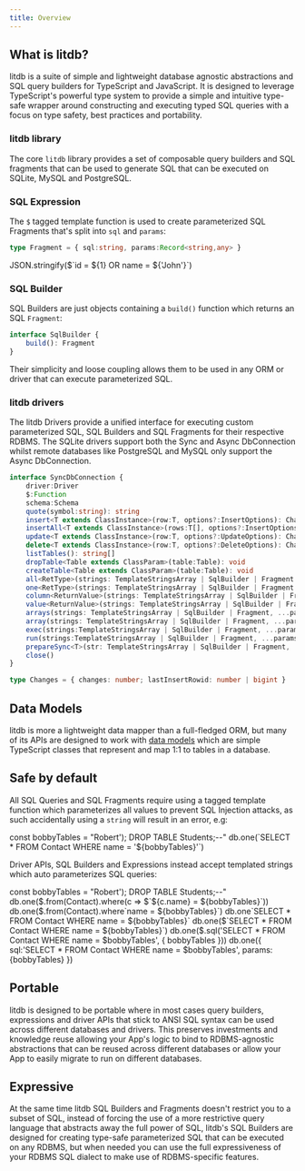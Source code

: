 ```yaml
---
title: Overview
---
```


## What is litdb?

litdb is a suite of simple and lightweight database agnostic abstractions and SQL query builders for TypeScript and JavaScript. 
It is designed to leverage TypeScript's powerful type system to provide a simple and intuitive type-safe wrapper around
constructing and executing typed SQL queries with a focus on type safety, best practices and portability.

### litdb library

The core `litdb` library provides a set of composable query builders and SQL fragments that can be used to generate
SQL that can be executed on SQLite, MySQL and PostgreSQL.

### SQL Expression

The `$` tagged template function is used to create parameterized SQL Fragments that's split into `sql` and `params`:

```ts
type Fragment = { sql:string, params:Record<string,any> }
```

<live-preview>
JSON.stringify($`id = ${1} OR name = ${'John'}`)
</live-preview>

### SQL Builder

SQL Builders are just objects containing a `build()` function which returns an SQL `Fragment`:

```ts
interface SqlBuilder {
    build(): Fragment
}
```

Their simplicity and loose coupling allows them to be used in any ORM or driver that can execute parameterized SQL.

### litdb drivers

The litdb Drivers provide a unified interface for executing custom parameterized SQL, SQL Builders and SQL Fragments 
for their respective RDBMS. The SQLite drivers support both the Sync and Async DbConnection whilst
remote databases like PostgreSQL and MySQL only support the Async DbConnection.

```ts
interface SyncDbConnection {
    driver:Driver
    $:Function
    schema:Schema
    quote(symbol:string): string
    insert<T extends ClassInstance>(row:T, options?:InsertOptions): Changes
    insertAll<T extends ClassInstance>(rows:T[], options?:InsertOptions): Changes
    update<T extends ClassInstance>(row:T, options?:UpdateOptions): Changes
    delete<T extends ClassInstance>(row:T, options?:DeleteOptions): Changes
    listTables(): string[]
    dropTable<Table extends ClassParam>(table:Table): void
    createTable<Table extends ClassParam>(table:Table): void
    all<RetType>(strings: TemplateStringsArray | SqlBuilder | Fragment | IntoFragment<RetType>, ...params: any[]): RetType[]
    one<RetType>(strings: TemplateStringsArray | SqlBuilder | Fragment | IntoFragment<RetType>, ...params: any[]): RetType
    column<ReturnValue>(strings: TemplateStringsArray | SqlBuilder | Fragment, ...params: any[]): RetType[]
    value<ReturnValue>(strings: TemplateStringsArray | SqlBuilder | Fragment, ...params: any[]): ReturnValue
    arrays(strings: TemplateStringsArray | SqlBuilder | Fragment, ...params: any[]): any[][]
    array(strings: TemplateStringsArray | SqlBuilder | Fragment, ...params: any[]): any[]
    exec(strings:TemplateStringsArray | SqlBuilder | Fragment, ...params:any[]): Changes
    run(strings:TemplateStringsArray | SqlBuilder | Fragment, ...params:any[]): void
    prepareSync<T>(str: TemplateStringsArray | SqlBuilder | Fragment, ...params: any[]): Statement    
    close()
}

type Changes = { changes: number; lastInsertRowid: number | bigint }
```

## Data Models

litdb is more a lightweight data mapper than a full-fledged ORM, but many of its APIs are designed to work with 
[data models](/models) which are simple TypeScript classes that represent and map 1:1 to tables in a database.

## Safe by default

All SQL Queries and SQL Fragments require using a tagged template function which parameterizes all values to prevent 
SQL Injection attacks, as such accidentally using a `string` will result in an error, e.g:

<live-preview>
const bobbyTables = "Robert'); DROP TABLE Students;--"
db.one(`SELECT * FROM Contact WHERE name = '${bobbyTables}'`)
</live-preview>

Driver APIs, SQL Builders and Expressions instead accept templated strings which auto parameterizes SQL queries:

<live-preview>
const bobbyTables = "Robert'); DROP TABLE Students;--"
db.one($.from(Contact).where(c => $`${c.name} = ${bobbyTables}`))
db.one($.from(Contact).where`name = ${bobbyTables}`)
db.one`SELECT * FROM Contact WHERE name = ${bobbyTables}`
db.one($`SELECT * FROM Contact WHERE name = ${bobbyTables}`)
db.one($.sql('SELECT * FROM Contact WHERE name = $bobbyTables', { bobbyTables }))
db.one({ sql:'SELECT * FROM Contact WHERE name = $bobbyTables', params:{bobbyTables} })
</live-preview>

## Portable

litdb is designed to be portable where in most cases query builders, expressions and driver APIs that stick to ANSI SQL
syntax can be used across different databases and drivers. This preserves investments and knowledge reuse allowing
your App's logic to bind to RDBMS-agnostic abstractions that can be reused across different databases or allow your 
App to easily migrate to run on different databases.

## Expressive

At the same time litdb SQL Builders and Fragments doesn't restrict you to a subset of SQL, instead of forcing the use of
a more restrictive query language that abstracts away the full power of SQL, litdb's SQL Builders are designed for creating
type-safe parameterized SQL that can be executed on any RDBMS, but when needed you can use the full expressiveness of 
your RDBMS SQL dialect to make use of RDBMS-specific features.
